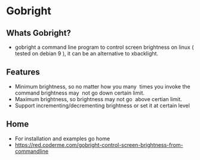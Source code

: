 # Gobright

## Whats Gobright?
* gobright a command line program to control screen brightness on linux ( tested on debian 9 ), it can be an alternative to xbacklight.

## Features
* Minimum brightness, so no matter how you many  times you invoke the command brightness may  not go down certain limit.
* Maximum brightness, so brightness may not go  above certian limit.
* Support incrementing/decrementing brightness or set it at certain level

## Home
* For installation and examples go home 
* https://red.coderme.com/gobright-control-screen-brightness-from-commandline

